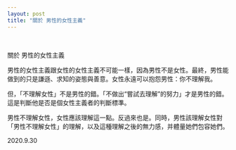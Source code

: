```yaml
---
layout: post
title: "關於 男性的女性主義"
---
```


  
&nbsp;
&nbsp;


關於 男性的女性主義

男性的女性主義跟女性的女性主義不可能一樣，因為男性不是女性。最終，男性能做到的只是謙遜、求知的姿態與善意。女性永遠可以抱怨男性：你不理解我。

但，「不理解女性」不是男性的錯。「不做出“嘗試去理解”的努力」才是男性的錯。這是判斷他是否是個女性主義者的判斷標準。

男性不理解女性，女性應該理解這一點。反過來也是。同時，男性該理解女性對「男性不理解女性」的理解，以及這種理解之後的無力感，并體量她們包容她們。

2020.9.30